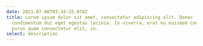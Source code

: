 ```yaml
---
date: 2021-07-06T03:34:15.078Z
title: Lorem ipsum dolor sit amet, consectetur adipiscing elit. Donec
  condimentum dui eget egestas lacinia. In viverra, erat eu euismod consectetur,
  purus quam consectetur elit, in.
select: description
---
```

